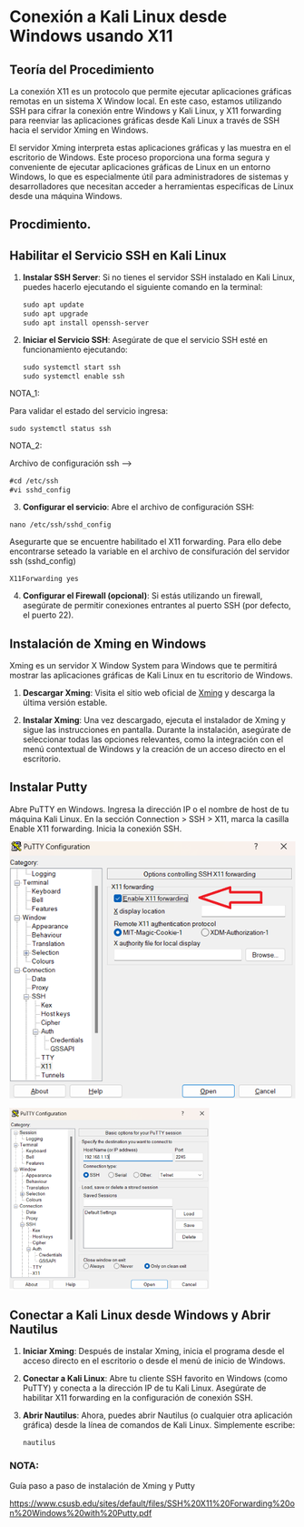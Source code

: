 # Conexión a Kali Linux desde Windows usando X11 


## Teoría del Procedimiento

La conexión X11 es un protocolo que permite ejecutar aplicaciones gráficas remotas en un sistema X Window local. En este caso, estamos utilizando SSH para cifrar la conexión entre Windows y Kali Linux, y X11 forwarding para reenviar las aplicaciones gráficas desde Kali Linux a través de SSH hacia el servidor Xming en Windows.

El servidor Xming interpreta estas aplicaciones gráficas y las muestra en el escritorio de Windows. Este proceso proporciona una forma segura y conveniente de ejecutar aplicaciones gráficas de Linux en un entorno Windows, lo que es especialmente útil para administradores de sistemas y desarrolladores que necesitan acceder a herramientas específicas de Linux desde una máquina Windows.

## Procdimiento.

## Habilitar el Servicio SSH en Kali Linux

1. **Instalar SSH Server**: Si no tienes el servidor SSH instalado en Kali Linux, puedes hacerlo ejecutando el siguiente comando en la terminal:
   ```
   sudo apt update
   sudo apt upgrade
   sudo apt install openssh-server
   ```

2. **Iniciar el Servicio SSH**: Asegúrate de que el servicio SSH esté en funcionamiento ejecutando:
   ```
   sudo systemctl start ssh 
   sudo systemctl enable ssh
   ```
NOTA_1:

Para validar el estado del servicio ingresa:

   ```
   sudo systemctl status ssh 
   ```
NOTA_2:

Archivo de configuración ssh  -->  

   ```
   #cd /etc/ssh
   #vi sshd_config
   ```




3. **Configurar el servicio**: Abre el archivo de configuración SSH:

 ```
nano /etc/ssh/sshd_config
 ```
Asegurarte  que se encuentre habilitado el X11 forwarding. Para ello debe encontrarse seteado la variable en el archivo de consifuración del servidor ssh (sshd_config)

 ```
 X11Forwarding yes
 ```


4. **Configurar el Firewall (opcional)**: Si estás utilizando un firewall, asegúrate de permitir conexiones entrantes al puerto SSH (por defecto, el puerto 22).

## Instalación de Xming en Windows

Xming es un servidor X Window System para Windows que te permitirá mostrar las aplicaciones gráficas de Kali Linux en tu escritorio de Windows.

1. **Descargar Xming**: Visita el sitio web oficial de [Xming](https://sourceforge.net/projects/xming/) y descarga la última versión estable.

2. **Instalar Xming**: Una vez descargado, ejecuta el instalador de Xming y sigue las instrucciones en pantalla. Durante la instalación, asegúrate de seleccionar todas las opciones relevantes, como la integración con el menú contextual de Windows y la creación de un acceso directo en el escritorio.

## Instalar Putty 

Abre PuTTY en Windows.
Ingresa la dirección IP o el nombre de host de tu máquina Kali Linux.
En la sección Connection > SSH > X11, marca la casilla Enable X11 forwarding.
Inicia la conexión SSH.

![ Putty X11.](https://github.com/jaiderospina/CIBERSEGURIDAD_ETB/blob/main/images/REPOS/X11_PUTTY.png)


![ Putty X11.](https://github.com/jaiderospina/CIBERSEGURIDAD_ETB/blob/main/images/REPOS/X11_PUTTY_Conexion%20(Phone).png)


## Conectar a Kali Linux desde Windows y Abrir Nautilus

1. **Iniciar Xming**: Después de instalar Xming, inicia el programa desde el acceso directo en el escritorio o desde el menú de inicio de Windows.

2. **Conectar a Kali Linux**: Abre tu cliente SSH favorito en Windows (como PuTTY) y conecta a la dirección IP de tu Kali Linux. Asegúrate de habilitar X11 forwarding en la configuración de conexión SSH.

4. **Abrir Nautilus**: Ahora, puedes abrir Nautilus (o cualquier otra aplicación gráfica) desde la línea de comandos de Kali Linux. Simplemente escribe:
   
   ```
   nautilus
   ```


### NOTA:

Guía paso a paso de instalación de Xming y Putty 

https://www.csusb.edu/sites/default/files/SSH%20X11%20Forwarding%20on%20Windows%20with%20Putty.pdf
